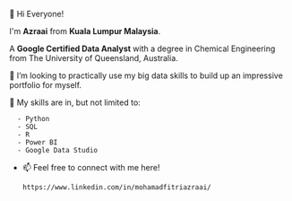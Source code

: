 👋 Hi Everyone!

I'm **Azraai** from **Kuala Lumpur Malaysia**.

A **Google Certified Data Analyst** with a degree in Chemical Engineering from The University of Queensland, Australia.



👀 I’m looking to practically use my big data skills to build up an impressive portfolio for myself.

🌱 My skills are in, but not limited to:

      - Python
      - SQL
      - R
      - Power BI
      - Google Data Studio

- 📫 Feel free to connect with me here!

      https://www.linkedin.com/in/mohamadfitriazraai/

<!---
fitriazraai/fitriazraai is a ✨ special ✨ repository because its `README.md` (this file) appears on your GitHub profile.
You can click the Preview link to take a look at your changes.
--->
